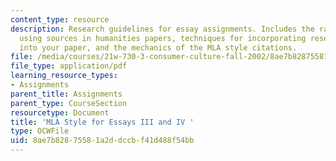 ```yaml
---
content_type: resource
description: Research guidelines for essay assignments. Includes the rational for
  using sources in humanities papers, techniques for incorporating research language
  into your paper, and the mechanics of the MLA style citations.
file: /media/courses/21w-730-3-consumer-culture-fall-2002/8ae7b82875581a2ddccbf41d488f54bb_researchguidelns.pdf
file_type: application/pdf
learning_resource_types:
- Assignments
parent_title: Assignments
parent_type: CourseSection
resourcetype: Document
title: 'MLA Style for Essays III and IV '
type: OCWFile
uid: 8ae7b828-7558-1a2d-dccb-f41d488f54bb
---
```

